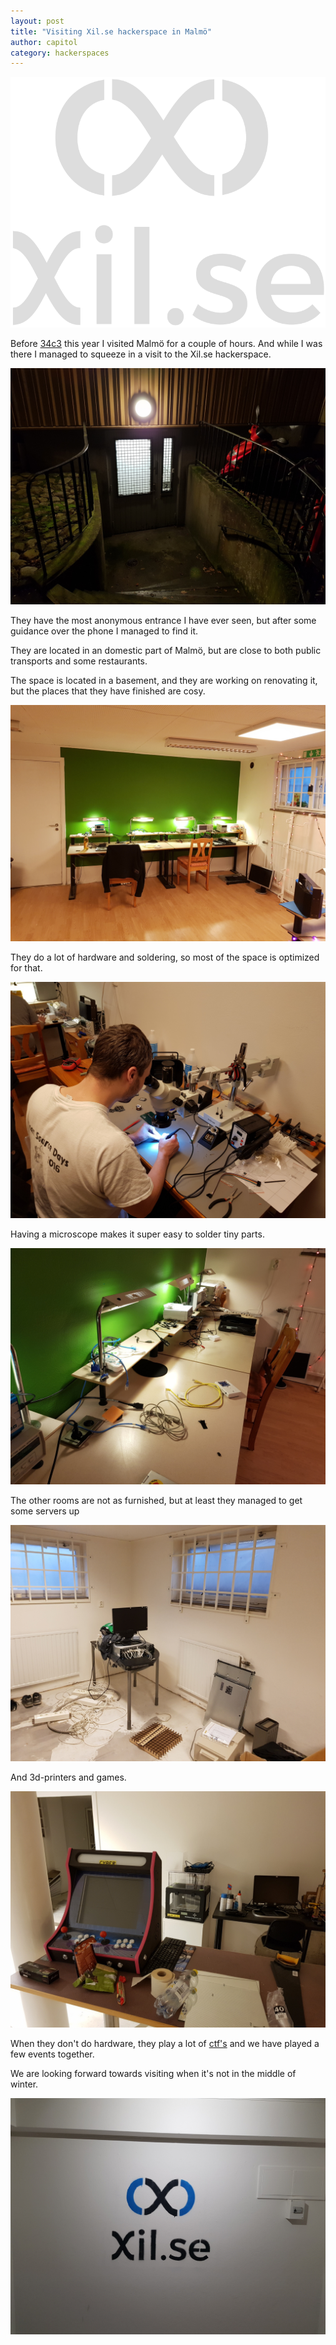```yaml
---
layout: post
title: "Visiting Xil.se hackerspace in Malmö"
author: capitol
category: hackerspaces
---
```

![logo](/images/xil.se/xil-logo.png)

Before [34c3](https://events.ccc.de/congress/2017/wiki/index.php/Main_Page) this year I visited
Malmö for a couple of hours. And while I was there I managed to squeeze in a visit to the Xil.se
hackerspace.

![entrance](/images/xil.se/entrance.jpg)

They have the most anonymous entrance I have ever seen, but after some guidance over the phone
I managed to find it.

They are located in an domestic part of Malmö, but are close to both public transports and some
restaurants.

The space is located in a basement, and they are working on renovating it, but the places
that they have finished are cosy.

![main_workbench1](/images/xil.se/main_workbench1.jpg)

They do a lot of hardware and soldering, so most of the space is optimized for that.

![solder_station](/images/xil.se/solder_station.jpg)

Having a microscope makes it super easy to solder tiny parts.

![main_workbench2](/images/xil.se/main_workbench2.jpg)

The other rooms are not as furnished, but at least they managed to get some servers up 

![work-in-progress](/images/xil.se/work-in-progress.jpg)

And 3d-printers and games.

![workbench](/images/xil.se/workbench.jpg)

When they don't do hardware, they play a lot of [ctf's](https://ctftime.org/team/21671) and
we have played a few events together.

We are looking forward towards visiting when it's not in the middle of winter.

![real-logo](/images/xil.se/real-logo.jpg)
